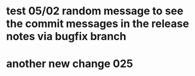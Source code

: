 # test 05/02 random message to see the commit messages in the release notes via bugfix branch


# another new change 025